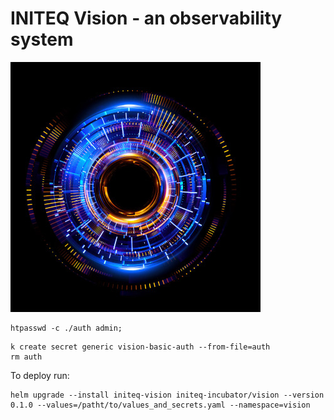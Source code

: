 # INITEQ Vision - an observability system

![vision_small.jpg](./vision_small.jpg)

```
htpasswd -c ./auth admin;
```

```
k create secret generic vision-basic-auth --from-file=auth
rm auth
```

To deploy run:

```
helm upgrade --install initeq-vision initeq-incubator/vision --version 0.1.0 --values=/patht/to/values_and_secrets.yaml --namespace=vision
```

